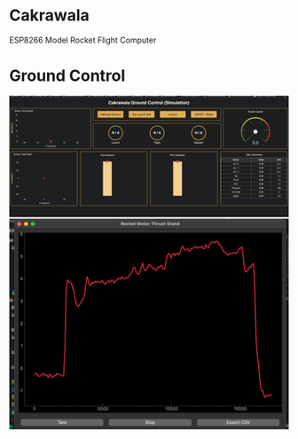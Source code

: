 # Cakrawala
ESP8266 Model Rocket Flight Computer

# Ground Control
![Ground Control UI](images/ground-control)
![Thrust Plotter](images/thrust-plotter)
